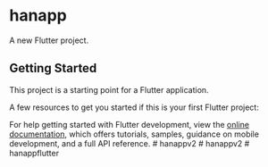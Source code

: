 # hanapp

A new Flutter project.

## Getting Started

This project is a starting point for a Flutter application.

A few resources to get you started if this is your first Flutter project:

For help getting started with Flutter development, view the
[online documentation](https://docs.flutter.dev/), which offers tutorials,
samples, guidance on mobile development, and a full API reference.
#   h a n a p p v 2 
 
 #   h a n a p p v 2 
 
 #   h a n a p p f l u t t e r 
 
 
